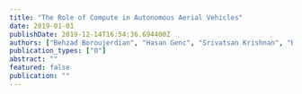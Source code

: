 ```yaml
---
title: "The Role of Compute in Autonomous Aerial Vehicles"
date: 2019-01-01
publishDate: 2019-12-14T16:54:36.694400Z
authors: ["Behzad Boroujerdian", "Hasan Genc", "Srivatsan Krishnan", "Bardienus Pieter Duisterhof", "Brian Plancher", "Kayvan Mansoorshahi", "Marcelino Almeida", "Wenzhi Cui", "Aleksandra Faust", "Vijay Janapa Reddi"]
publication_types: ["0"]
abstract: ""
featured: false
publication: ""
---
```


